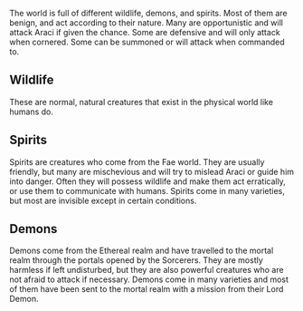 The world is full of different wildlife, demons, and spirits. Most of them are benign, and act according to their nature. Many are opportunistic and will attack Araci if given the chance. Some are defensive and will only attack when cornered. Some can be summoned or will attack when commanded to.

## Wildlife
These are normal, natural creatures that exist in the physical world like humans do.

## Spirits
Spirits are creatures who come from the Fae world. They are usually friendly, but many are mischevious and will try to mislead Araci or guide him into danger. Often they will possess wildlife and make them act erratically, or use them to communicate with humans. Spirits come in many varieties, but most are invisible except in certain conditions.

## Demons
Demons come from the Ethereal realm and have travelled to the mortal realm through the portals opened by the Sorcerers. They are mostly harmless if left undisturbed, but they are also powerful creatures who are not afraid to attack if necessary. Demons come in many varieties and most of them have been sent to the mortal realm with a mission from their Lord Demon.